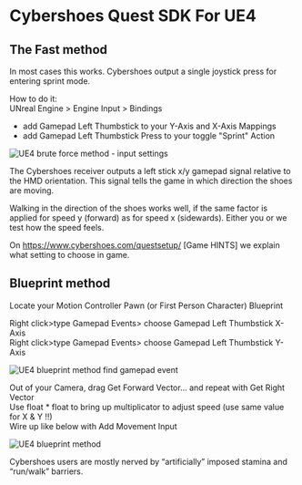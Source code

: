 # Cybershoes Quest SDK For UE4  

## The Fast method  

In most cases this works. Cybershoes output a single joystick press for entering sprint mode. 

How to do it:  
UNreal Engine > Engine Input > Bindings  
* add Gamepad Left Thumbstick to your Y-Axis and X-Axis Mappings  
* add Gamepad Left Thumbstick Press to your toggle "Sprint" Action

![UE4 brute force method - input settings](https://user-images.githubusercontent.com/42228867/112619712-eca46e80-8e27-11eb-9819-f07ab93e4945.jpg)

The Cybershoes receiver outputs a left stick x/y gamepad signal relative to the HMD orientation. This signal tells the game in which direction the shoes are moving.  

Walking in the direction of the shoes works well, if the same factor is applied for speed y (forward) as for speed x (sidewards). Either you or we test how the speed feels.  

On https://www.cybershoes.com/questsetup/ [Game HINTS] we explain what setting to choose in game. 

## Blueprint method   

Locate your Motion Controller Pawn (or First Person Character) Blueprint  

Right click>type Gamepad Events> choose Gamepad Left Thumbstick X-Axis  
Right click>type Gamepad Events> choose Gamepad Left Thumbstick Y-Axis 

![UE4 blueprint method find gamepad event](https://user-images.githubusercontent.com/42228867/112618965-05f8eb00-8e27-11eb-9ce6-79359749d867.jpg)

Out of your Camera, drag Get Forward Vector… and repeat with Get Right Vector  
Use float * float to bring up multiplicator to adjust speed (use same value for X & Y !!)  
Wire up like below with Add Movement Input  

![UE4 blueprint method](https://user-images.githubusercontent.com/42228867/112619020-1610ca80-8e27-11eb-8fcd-f25cc65cbc08.jpg)  

Cybershoes users are mostly nerved by “artificially” imposed stamina and “run/walk” barriers.



